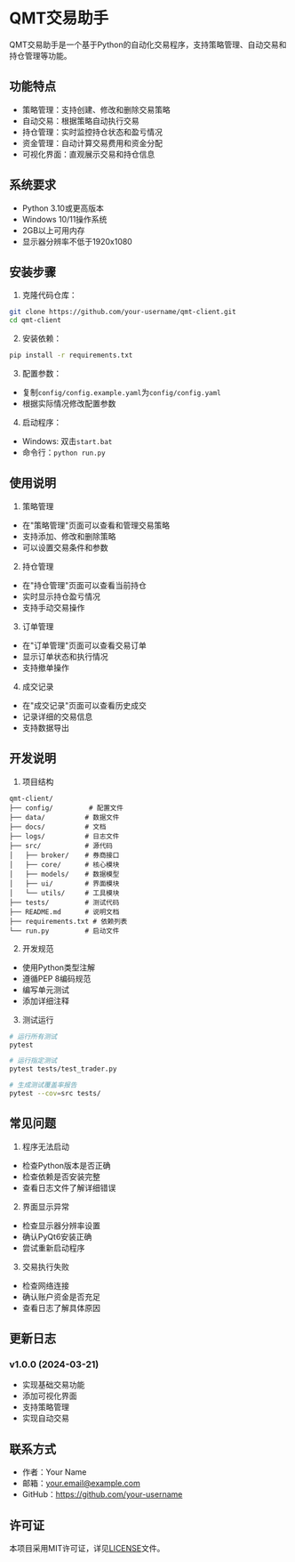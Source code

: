 # QMT交易助手

QMT交易助手是一个基于Python的自动化交易程序，支持策略管理、自动交易和持仓管理等功能。

## 功能特点

- 策略管理：支持创建、修改和删除交易策略
- 自动交易：根据策略自动执行交易
- 持仓管理：实时监控持仓状态和盈亏情况
- 资金管理：自动计算交易费用和资金分配
- 可视化界面：直观展示交易和持仓信息

## 系统要求

- Python 3.10或更高版本
- Windows 10/11操作系统
- 2GB以上可用内存
- 显示器分辨率不低于1920x1080

## 安装步骤

1. 克隆代码仓库：
```bash
git clone https://github.com/your-username/qmt-client.git
cd qmt-client
```

2. 安装依赖：
```bash
pip install -r requirements.txt
```

3. 配置参数：
- 复制`config/config.example.yaml`为`config/config.yaml`
- 根据实际情况修改配置参数

4. 启动程序：
- Windows: 双击`start.bat`
- 命令行：`python run.py`

## 使用说明

1. 策略管理
- 在"策略管理"页面可以查看和管理交易策略
- 支持添加、修改和删除策略
- 可以设置交易条件和参数

2. 持仓管理
- 在"持仓管理"页面可以查看当前持仓
- 实时显示持仓盈亏情况
- 支持手动交易操作

3. 订单管理
- 在"订单管理"页面可以查看交易订单
- 显示订单状态和执行情况
- 支持撤单操作

4. 成交记录
- 在"成交记录"页面可以查看历史成交
- 记录详细的交易信息
- 支持数据导出

## 开发说明

1. 项目结构
```
qmt-client/
├── config/         # 配置文件
├── data/          # 数据文件
├── docs/          # 文档
├── logs/          # 日志文件
├── src/           # 源代码
│   ├── broker/    # 券商接口
│   ├── core/      # 核心模块
│   ├── models/    # 数据模型
│   ├── ui/        # 界面模块
│   └── utils/     # 工具模块
├── tests/         # 测试代码
├── README.md      # 说明文档
├── requirements.txt # 依赖列表
└── run.py         # 启动文件
```

2. 开发规范
- 使用Python类型注解
- 遵循PEP 8编码规范
- 编写单元测试
- 添加详细注释

3. 测试运行
```bash
# 运行所有测试
pytest

# 运行指定测试
pytest tests/test_trader.py

# 生成测试覆盖率报告
pytest --cov=src tests/
```

## 常见问题

1. 程序无法启动
- 检查Python版本是否正确
- 检查依赖是否安装完整
- 查看日志文件了解详细错误

2. 界面显示异常
- 检查显示器分辨率设置
- 确认PyQt6安装正确
- 尝试重新启动程序

3. 交易执行失败
- 检查网络连接
- 确认账户资金是否充足
- 查看日志了解具体原因

## 更新日志

### v1.0.0 (2024-03-21)
- 实现基础交易功能
- 添加可视化界面
- 支持策略管理
- 实现自动交易

## 联系方式

- 作者：Your Name
- 邮箱：your.email@example.com
- GitHub：https://github.com/your-username

## 许可证

本项目采用MIT许可证，详见[LICENSE](LICENSE)文件。 